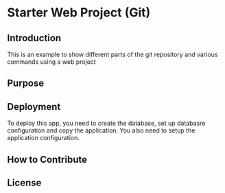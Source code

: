 # Starter Web Project (Git)

## Introduction
This is an example to show different parts of the git repository and various commands using a web project
## Purpose

## Deployment
To deploy this app, you need to create the database, set up databasre configuration and copy the application.
You also need to setup the application configuration.

## How to Contribute

## License

